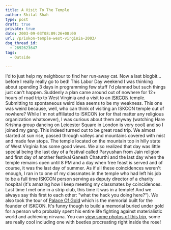 ```yaml
---
title: A Visit To The Temple
author: Shital Shah
type: post
draft: true
private: true
date: 2003-09-03T08:09:26+00:00
url: /p/iskon-temple-west-virginia-2003/
dsq_thread_id:
  - 2692623647
tags:
  - Outside

---
```

I'd to just help my neighbour to find her run-away cat. Now a last blogbit... before I really really go to bed! This Labor Day weekend I was thinking about spending 3 days in programming few stuff I'd planned but such things just can't happen. Suddenly a plan came around out of nowhere for 12+ hours of road trip to West Virginia and a visit to an [ISKCON][1] temple. Submitting to spontaneous weird idea seems to be my weakness. This one was weird because, well, who can think of visiting an ISKCON temple out of nowhere? While I'm not affiliated to ISKCON (or for that matter any religious organization whatsoever), I was curious about them anyway (watching Hare Krishna group dancing on Leicester Square in London is very cool) and so I joined my gang. This indeed turned out to be great road trip. We almost started at sun rise, passed through valleys and mountains covered with mist and made few stops. The temple located on the mountain top in hilly state of West Virginia has some good views. We also realized that day was little special being the last day of a festival called Paryushan from Jain religion and first day of another festival Ganesh Chaturthi and the last day when the temple remains open until 8 PM and a day when free feast is served and of course, it was the last day of summer. As if all these coincidences weren't enough, I ran in to one of my classmates in the temple who had left his job to be a full time ISKCON person serving as deputy director of a charity hospital (it's amazing how I keep meeting my classmates by coincidences. Last time I met one in a strip club, this time it was in a temple! And we always say this first to each other: "what the hack you doing here?"). We also took the tour of [Palace Of Gold][2] which is the memorial built for the founder of ISKCON. It's funny though to build a memorial buried under gold for a person who probably spent his entire life fighting against materialistic world and achieving nirvana. You can [view some photos of this trip][3], some are really cool including one with beetles procreating right inside the rose!

 [1]: http://www.iskcon.org
 [2]: http://www.palaceofgold.com
 [3]: http://www.dotphoto.com/go.asp?l=sytel&AID=1009419&Pres=Y